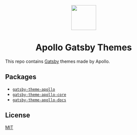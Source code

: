 <div align="center">
  <img height="80" src="https://i.imgur.com/RcWoDL4.png">
  <h1 align="center">Apollo Gatsby Themes</h1>
</div>

This repo contains [Gatsby](https://gatsbyjs.org) themes made by Apollo.

## Packages

- [`gatsby-theme-apollo`](./packages/gatsby-theme-apollo)
- [`gatsby-theme-apollo-core`](./packages/gatsby-theme-apollo-core)
- [`gatsby-theme-apollo-docs`](./packages/gatsby-theme-apollo-docs)

## License

[MIT](./LICENSE)
